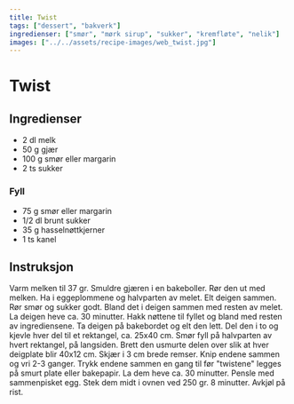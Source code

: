 ```yaml
---
title: Twist
tags: ["dessert", "bakverk"]
ingredienser: ["smør", "mørk sirup", "sukker", "kremfløte", "nelik"]
images: ["../../assets/recipe-images/web_twist.jpg"]
---
```


# Twist

## Ingredienser

- 2 dl melk
- 50 g gjær
- 100 g smør eller margarin
- 2 ts sukker

### Fyll

- 75 g smør eller margarin
- 1/2 dl brunt sukker
- 35 g hasselnøttkjerner
- 1 ts kanel

## Instruksjon

Varm melken til 37 gr. Smuldre gjæren i en bakeboller. Rør den ut med melken. Ha i eggeplommene og halvparten av melet. Elt deigen sammen. Rør smør og sukker godt. Bland det i deigen sammen med resten av melet. La deigen heve ca. 30 minutter. Hakk nøttene til fyllet og bland med resten av ingrediensene. Ta deigen på bakebordet og elt den lett. Del den i to og kjevle hver del til et rektangel, ca. 25x40 cm. Smør fyll på halvparten av hvert rektangel, på langsiden. Brett den usmurte delen over slik at hver deigplate blir 40x12 cm. Skjær i 3 cm brede remser. Knip endene sammen og vri 2-3 ganger. Trykk endene sammen en gang til før "twistene" legges på smurt plate eller bakepapir. La dem heve ca. 30 minutter. Pensle med sammenpisket egg. Stek dem midt i ovnen ved 250 gr. 8 minutter. Avkjøl på rist.
